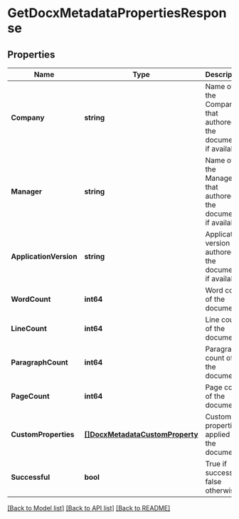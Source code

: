 # GetDocxMetadataPropertiesResponse

## Properties
Name | Type | Description | Notes
------------ | ------------- | ------------- | -------------
**Company** | **string** | Name of the Company that authored the document, if available | [optional] [default to null]
**Manager** | **string** | Name of the Manager that authored the document, if available | [optional] [default to null]
**ApplicationVersion** | **string** | Application version that authored the document, if available | [optional] [default to null]
**WordCount** | **int64** | Word count of the document | [optional] [default to null]
**LineCount** | **int64** | Line count of the document | [optional] [default to null]
**ParagraphCount** | **int64** | Paragraph count of the document | [optional] [default to null]
**PageCount** | **int64** | Page count of the document | [optional] [default to null]
**CustomProperties** | [**[]DocxMetadataCustomProperty**](DocxMetadataCustomProperty.md) | Custom properties applied to the document | [optional] [default to null]
**Successful** | **bool** | True if successful, false otherwise | [optional] [default to null]

[[Back to Model list]](../README.md#documentation-for-models) [[Back to API list]](../README.md#documentation-for-api-endpoints) [[Back to README]](../README.md)



